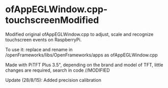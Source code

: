 # ofAppEGLWindow.cpp-touchscreenModified
Modified original ofAppEGLWindow.cpp to adjust, scale and recognize touchscreen events on RaspberryPi.

To use it: replace and rename in /openFrameworks/libs/OpenFrameworks/apps as ofAppEGLWindow.cpp

Made with PiTFT Plus 3.5", depending on the brand and model of TFT, little changes are required, search in code //MODIFIED


Update (28/8/15): Added precision calibration
